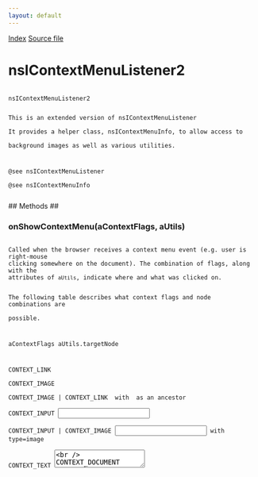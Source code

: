 ```yaml
---
layout: default
---
```

<div id='links'><a href="../index.html">Index</a>
<a href="http://dxr.mozilla.org/mozilla-central/source/embedding/browser/nsIContextMenuListener2.idl">Source file</a>
</div>

# nsIContextMenuListener2 #
<code>  
nsIContextMenuListener2  
  
This is an extended version of nsIContextMenuListener  
It provides a helper class, nsIContextMenuInfo, to allow access to  
background images as well as various utilities.  
  
@see nsIContextMenuListener  
@see nsIContextMenuInfo  
  
</code>
## Methods ##

### onShowContextMenu(aContextFlags, aUtils) ###
<code>  
Called when the browser receives a context menu event (e.g. user is right-mouse  
clicking somewhere on the document). The combination of flags, along with the  
attributes of <CODE>aUtils</CODE>, indicate where and what was clicked on.  
  
The following table describes what context flags and node combinations are  
possible.  
  
aContextFlags                  aUtils.targetNode  
  
CONTEXT_LINK                   <A>  
CONTEXT_IMAGE                  <IMG>  
CONTEXT_IMAGE | CONTEXT_LINK   <IMG> with <A> as an ancestor  
CONTEXT_INPUT                  <INPUT>  
CONTEXT_INPUT | CONTEXT_IMAGE  <INPUT> with type=image  
CONTEXT_TEXT                   <TEXTAREA>  
CONTEXT_DOCUMENT               <HTML>  
CONTEXT_BACKGROUND_IMAGE       <HTML> with background image  
  
@param aContextFlags           Flags indicating the kind of context.  
@param aUtils                  Context information and helper utilities.  
  
@see nsIContextMenuInfo  
  
</code>
#### Parameters ####

<table>

<tr>
<td>aContextFlags</td>
<td>Flags indicating the kind of context.  
</td>
</tr>

<tr>
<td>aUtils</td>
<td>Context information and helper utilities.  
</td>
</tr>

</table>

## Constants ##

### CONTEXT_NONE ###
 Flag. No context. */  

### CONTEXT_LINK ###
 Flag. Context is a link element. */  

### CONTEXT_IMAGE ###
 Flag. Context is an image element. */  

### CONTEXT_DOCUMENT ###
 Flag. Context is the whole document. */  

### CONTEXT_TEXT ###
 Flag. Context is a text area element. */  

### CONTEXT_INPUT ###
 Flag. Context is an input element. */  

### CONTEXT_BACKGROUND_IMAGE ###
 Flag. Context is a background image. */  
